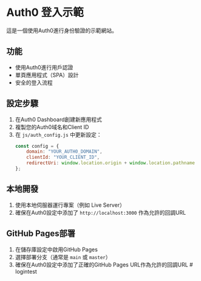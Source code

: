 # Auth0 登入示範

這是一個使用Auth0進行身份驗證的示範網站。

## 功能
- 使用Auth0進行用戶認證
- 單頁應用程式（SPA）設計
- 安全的登入流程

## 設定步驟

1. 在Auth0 Dashboard創建新應用程式
2. 複製您的Auth0域名和Client ID
3. 在 `js/auth_config.js` 中更新設定：
   ```javascript
   const config = {
       domain: "YOUR_AUTH0_DOMAIN",
       clientId: "YOUR_CLIENT_ID",
       redirectUri: window.location.origin + window.location.pathname
   };
   ```

## 本地開發
1. 使用本地伺服器運行專案（例如 Live Server）
2. 確保在Auth0設定中添加了 `http://localhost:3000` 作為允許的回調URL

## GitHub Pages部署
1. 在儲存庫設定中啟用GitHub Pages
2. 選擇部署分支（通常是 `main` 或 `master`）
3. 確保在Auth0設定中添加了正確的GitHub Pages URL作為允許的回調URL #   l o g i n t e s t  
 